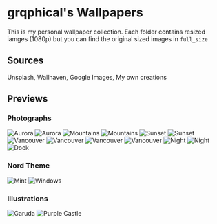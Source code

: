 # grqphical's Wallpapers

This is my personal wallpaper collection. Each folder contains resized iamges (1080p) but you can find the original sized images in `full_size`

## Sources

Unsplash, Wallhaven, Google Images, My own creations

## Previews

### Photographs

![Aurora](photographs/aurora-1.png)
![Aurora](photographs/aurora-2.jpg)
![Mountains](photographs/mountains-1.jpg)
![Mountains](photographs/mountains-2.jpg)
![Sunset](photographs/sunset-1.jpg)
![Sunset](photographs/sunset-2.jpg)
![Vancouver](photographs/vancouver-1.jpg)
![Vancouver](photographs/vancouver-2.jpg)
![Vancouver](photographs/vancouver-3.jpg)
![Vancouver](photographs/vancouver-4.jpg)
![Night](photographs/night-1.jpg)
![Night](photographs/night-2.jpg)
![Dock](photographs/dock-1.jpg)

### Nord Theme

![Mint](nord/mint.png)
![Windows](nord/windows.png)

### Illustrations

![Garuda](illustrations/garuda.jpg)
![Purple Castle](illustrations/purple-castle.png)
